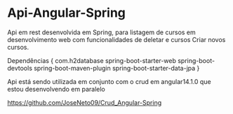 # Api-Angular-Spring

Api em rest desenvolvida em Spring, para listagem de cursos em desenvolvimento web com funcionalidades de deletar e cursos Criar novos cursos.

Dependências { 
  com.h2database
  spring-boot-starter-web
  spring-boot-devtools
  spring-boot-maven-plugin
  spring-boot-starter-data-jpa
}


Api está sendo utilizada em conjunto com o crud em angular14.1.0 que estou desenvolvendo em paralelo

https://github.com/JoseNeto09/Crud_Angular-Spring
